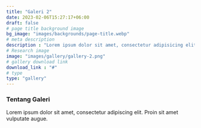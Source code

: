 ```yaml
---
title: "Galeri 2"
date: 2023-02-06T15:27:17+06:00
draft: false
# page title background image
bg_image: "images/backgrounds/page-title.webp"
# meta description
description : "Lorem ipsum dolor sit amet, consectetur adipisicing elit, sed do eiusmod tempor incididunt ut labore. dolore magna aliqua. Ut enim ad minim veniam, quis nostrud."
# Research image
image: "images/gallery/gallery-2.png"
# gallery download link
download_link : "#"
# type
type: "gallery"
---
```


### Tentang Galeri

Lorem ipsum dolor sit amet, consectetur adipiscing elit. Proin sit amet vulputate augue.

